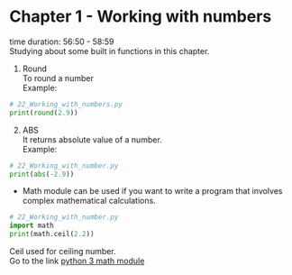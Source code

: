 # Chapter 1 - Working with numbers
time duration: 56:50 - 58:59  
Studying about some built in functions in this chapter.
1. Round  
To round a number  
Example: 
```python 
# 22_Working_with_numbers.py
print(round(2.9))
```
2. ABS  
It returns absolute value of a number.  
Example:
```python
# 22_Working_with_number.py
print(abs(-2.9))
```

- Math module can be used if you want to write a program that involves complex mathematical calculations. 
```python
# 22_Working_with_number.py
import math
print(math.ceil(2.2))
```
Ceil used for ceiling number.  
Go to the link [python 3 math module](https://docs.python.org/3/library/math.html)
